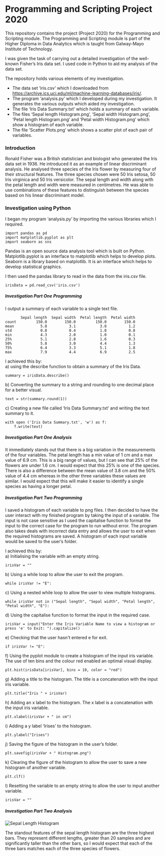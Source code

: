 # Programming and Scripting Project 2020

This repository contains the project (Project 2020) for the Programming and Scripting module.  The Programming and Scripting module is part of the Higher Diploma in Data Analytics which is taught from Galway-Mayo Institute of Technology.

I was given the task of carrying out a detailed investigation of the well-known Fisher’s Iris data set.  I used code in Python to aid my analysis of the data set.

The repository holds various elements of my investigation.
-	The data set ‘iris.csv’ which I downloaded from https://archive.ics.uci.edu/ml/machine-learning-databases/iris/.
-	The program ‘analysis.py’ which I developed during my investigation.  It generates the various outputs which aided my investigation.
-	The file ‘Iris Data Summary.txt’ which holds a summary of each variable.
-	The files ‘Sepal length Histogram.png’, ‘Sepal width Histogram.png’, ‘Petal length Histogram.png’ and ‘Petal width Histogram.png’ which show a histogram of each variable.
-	The file ‘Scatter Plots.png’ which shows a scatter plot of each pair of variables.

### Introduction
Ronald Fisher was a British statistician and biologist who generated the Iris data set in 1936.  He introduced it as an example of linear discriminant analysis.  He analysed three species of the Iris flower by measuring four of their structural features. The three species chosen were 50 Iris setosa, 50 Iris virginica and 50 Iris versicolor.  The sepal length and width along with the petal length and width were measured in centimetres.  He was able to use combinations of these features to distinguish between the species based on his linear discriminant model.

### Investigation using Python
I began my program ‘analysis.py’ by importing the various libraries which I required.

    import pandas as pd
    import matplotlib.pyplot as plt
    import seaborn as sns

Pandas is an open source data analysis tool which is built on Python.
Matplotlib.pyplot is an interface to matplotlib which helps to develop plots.
Seaborn is a library based on matplotlib.  It is an interface which helps to develop statistical graphics.

I then used the pandas library to read in the data from the iris.csv file.

    irisData = pd.read_csv('iris.csv')
    
##### Investigation Part One Programming
I output a summary of each variable to a single text file.

           Sepal length  Sepal width  Petal length  Petal width
    count         150.0        150.0         150.0        150.0
    mean            5.8          3.1           3.8          1.2
    std             0.8          0.4           1.8          0.8
    min             4.3          2.0           1.0          0.1
    25%             5.1          2.8           1.6          0.3
    50%             5.8          3.0           4.4          1.3
    75%             6.4          3.3           5.1          1.8
    max             7.9          4.4           6.9          2.5

I achieved this by:<br>
a) using the describe function to obtain a summary of the Iris Data.

    summary = irisData.describe()
    
b) Converting the summary to a string and rounding to one decimal place for a better visual.

    text = str(summary.round(1))

c) Creating a new file called ‘Iris Data Summary.txt’ and writing the text summary to it.

    with open ('Iris Data Summary.txt', 'w') as f:
        f.write(text)

##### Investigation Part One Analysis
It immediately stands out that there is a big variation in the measurements of the four variables.  The petal length has a min value of 1 cm and a max value of 6.9 cm.  This is a big range of values, but I can see that 25% of the flowers are under 1.6 cm.  I would expect that this 25% is one of the species.  There is also a difference between the mean value of 3.8 cm and the 50% value of 4.4 cm whereas in the other three variables these values are similar.  I would expect that this will make it easier to identify a single species as having a longer petal.


##### Investigation Part Two Programming
I saved a histogram of each variable to png files.  I then decided to have the user interact with my finished program by taking the input of a variable.  The input is not case sensitive as I used the capitalise function to format the input to the correct case for the program to run without error.  The program also takes deals with incorrect data entry and allows the user to exit when the required histograms are saved.  A histogram of each input variable would be saved to the user’s folder.

I achieved this by:<br>
a) Initialising the variable with an empty string.

    irisVar = ""
    
b) Using a while loop to allow the user to exit the program.

    while irisVar != "E":
    
c) Using a nested while loop to allow the user to view multiple histograms.

    while irisVar not in ("Sepal length", "Sepal width", "Petal length", "Petal width", "E"):
    
d) Using the capitalise function to format the input in the required case.

    irisVar = input("Enter the Iris Variable Name to view a histogram or press 'e' to Exit: ").capitalize()
        
e) Checking that the user hasn't entered e for exit.

    if irisVar != "E":
    
f) Using the pyplot module to create a histogram of the input iris variable.  The use of ten bins and the colour red enabled an optimal visual display.

    plt.hist(irisData[irisVar], bins = 10, color = "red")
        
g) Adding a title to the histogram.  The title is a concatenation with the input iris variable.

    plt.title("Iris " + irisVar)
        
h) Adding an x label to the histogram.  The x label is a concatenation with the input iris variable.
        
    plt.xlabel(irisVar + " in cm")
    
i) Adding a y label ‘Irises’ to the histogram.

    plt.ylabel("Irises")
        
j) Saving the figure of the histogram in the user’s folder.

    plt.savefig(irisVar + " Histogram.png")
        
k) Clearing the figure of the histogram to allow the user to save a new histogram of another variable.

    plt.clf()
    
l) Resetting the variable to an empty string to allow the user to input another variable.

    irisVar = ""

##### Investigation Part Two Analysis
![Sepal Length Histogram](/Sepal-length.png "Sepal Length Histogram")

The standout features of the sepal length histogram are the three highest bars.  They represent different lengths, greater than 20 samples and are significantly taller than the other bars, so I would expect that each of the three bars matches each of the three species of flowers.
